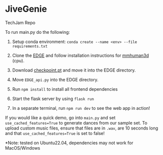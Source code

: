 # JiveGenie

TechJam Repo

To run main.py do the following:

1. Setup conda environment:
   `conda create --name <env> --file requirements.txt`

2. Clone the [EDGE](https://github.com/Stanford-TML/EDGE.git) and follow installation instructions for [mmhuman3d](https://mmhuman3d.readthedocs.io/en/latest/install.html#) (cpu).

3. Download [checkpoint.pt](https://drive.google.com/file/d/1BAR712cVEqB8GR37fcEihRV_xOC-fZrZ/view?usp=share_link) and move it into the EDGE directory.

4. Move `EDGE_api.py` into the EDGE directory.

5. Run `npm install` to install all frontend dependencies

6. Start the flask server by using `flask run`

7. In a separate terminal, run `npm run dev` to see the web app in action!

If you would like a quick demo, go into `main.py` and set `use_cached_features=True` to generate dances from our sample set. To upload custom music files, ensure that files are in `.wav`, are 10 seconds long and that `use_cached_features=True` is set to false!

\*Note: tested on Ubuntu22.04, dependencies may not work for MacOS/Windows
